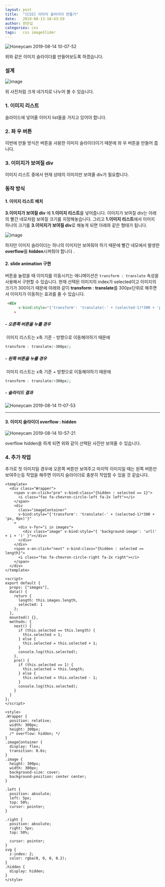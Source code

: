 ```yaml
---
layout: post
title:  "[CSS] 이미지 슬라이더 만들기"
date:   2019-08-13-18:43:59
author: 한만섭
categories: css
tags:	css imageSlider
---
```


![Honeycam 2019-08-14 10-07-52](https://user-images.githubusercontent.com/46010705/62987575-72ee8580-be7b-11e9-8f24-3bc587a37e5e.gif)


위와 같은 이미지 슬라이더를 만들어보도록 하겠습니다.  

### 설계 

![image](https://user-images.githubusercontent.com/46010705/62986950-b72c5680-be78-11e9-9531-0d89ba811b67.png)

위 사진처럼 크게 네가지로 나누어 볼 수 있습니다.  



### 1. 이미지 리스트 

슬라이드에 넣어줄 이미지 list들을 가지고 있어야 합니다. 

### 2. 좌 우 버튼 

이번에 만들 방식은 버튼을 사용한 이미지 슬라이더이기 때문에 좌 우 버튼을 만들어 줍니다.  

### 3. 이미지가 보여질 div

이미지 리스트 중에서 현재 상태의 이미지만 보여줄 div가 필요합니다.  



### 동작 방식 



#### 1. 이미지 리스트 배치 

**3.이미지가 보여질 div** 에 **1.이미지 리스트**를 넣어줍니다. 이미지가 보여질 div는 아래의 빨간 네모처럼 보여질 크기를 지정해놓습니다. 그리고 **1.이미지 리스트**에서 이미지 하나의 크기를  **3.이미지가 보여질 div**로 해놓게 되면 아래와 같은 형태가 됩니다.   



![image](https://user-images.githubusercontent.com/46010705/62990006-c4762080-be39-11e9-8bb0-03a322ad69d0.png)



하지만 이미지 슬라이더는 하나의 이미지만 보여줘야 하기 때문에 빨간 네모에서 발생한 **overflow**를 **hidden**시켜줘야 합니다 . 



#### 2. slide animation 구현

버튼을 눌렀을 때 이미지를 이동시키는 애니메이션은 `transform : translate` 속성을 사용해서 구현할 수 있습니다.  현재 선택된 이미지의 index가 selected이고 이미지의 크기가 300이기 때문에 아래와 같이 **transform** : **translate**를 300px단위로 해주면서 이미지가 이동하는 효과를 줄 수 있습니다.  



```html
 <div
      v-bind:style="{'transform': 'translate(-' + (selected-1)*300 + 'px, 0px)'}"
    >
```

##### - 오른쪽 버튼을 누를 경우 

​	이미지 리스트는 x축 기준 - 방향으로 이동해야하기 때문에 

```css
transform : translate(-300px);
```

##### - 왼쪽 버튼을 누를 경우 

​	이미지 리스트는 x축 기준 + 방향으로 이동해야하기 때문에 

```css
transform : translate(+300px);
```

 

##### - 슬라이드 결과

![Honeycam 2019-08-14 11-07-53](https://user-images.githubusercontent.com/46010705/62990236-bd9bdd80-be3a-11e9-8c0a-9ecd03f19630.gif) 





***





#### 3. 이미지 슬라이더 overflow : hidden

![Honeycam 2019-08-14 10-57-21](https://user-images.githubusercontent.com/46010705/62990176-8299aa00-be3a-11e9-8094-1e1e613c3484.gif)

overflow hidden을 하게 되면 위와 같이 선택된 사진만 보여줄 수 있습니다.  



### 4. 추가 작업

추가로 첫 이미지일 경우에 오른쪽 버튼만 보여주고 마지막 이미지일 때는 왼쪽 버튼만 보여주는등 작업을 해주면 이미지 슬라이더로 충분히 작업할 수 있을 것 같습니다.   

```vue
<template>
  <div class="Wrapper">
    <span v-on:click="pre" v-bind:class="{hidden : selected == 1}">
      <i class="fas fa-chevron-circle-left fa-2x left"></i>
    </span>
    <div
      class="imageContainer"
      v-bind:style="{'transform': 'translate(-' + (selected-1)*300 + 'px, 0px)'}"
    >
      <div v-for="i in images">
        <div class="image" v-bind:style="{ 'background-image': 'url(' + i + ')' }"></div>
      </div>
    </div>
    <span v-on:click="next" v-bind:class="{hidden : selected == length}">
      <i class="fas fa-chevron-circle-right fa-2x right"></i>
    </span>
  </div>
</template>

<script>
export default {
  props: ["images"],
  data() {
    return {
      length: this.images.length,
      selected: 1
    };
  },
  mounted() {},
  methods: {
    next() {
      if (this.selected == this.length) {
        this.selected = 1;
      } else {
        this.selected = this.selected + 1;
      }
      console.log(this.selected);
    },
    pre() {
      if (this.selected == 1) {
        this.selected = this.length;
      } else {
        this.selected = this.selected - 1;
      }
      console.log(this.selected);
    }
  }
};
</script>

<style>
.Wrapper {
  position: relative;
  width: 300px;
  height: 300px;
  /* overflow: hidden; */
}
.imageContainer {
  display: flex;
  transition: 0.6s;
}
.image {
  height: 300px;
  width: 300px;
  background-size: cover;
  background-position: center center;
}

.left {
  position: absolute;
  left: 5px;
  top: 50%;
  cursor: pointer;
}

.right {
  position: absolute;
  right: 5px;
  top: 50%;

  cursor: pointer;
}
svg {
  z-index: 2;
  color: rgba(0, 0, 0, 0.2);
}
.hidden {
  display: hidden;
}
</style>

```


